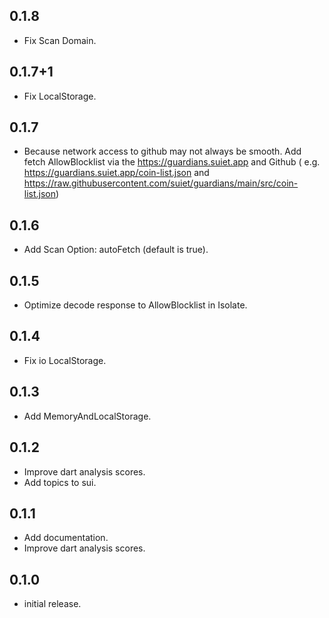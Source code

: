 ## 0.1.8

* Fix Scan Domain.

## 0.1.7+1

* Fix LocalStorage.

## 0.1.7

* Because network access to github may not always be smooth. Add fetch AllowBlocklist via
  the https://guardians.suiet.app and Github (
  e.g. https://guardians.suiet.app/coin-list.json
  and https://raw.githubusercontent.com/suiet/guardians/main/src/coin-list.json)

## 0.1.6

* Add Scan Option: autoFetch (default is true).

## 0.1.5

* Optimize decode response to AllowBlocklist in Isolate.

## 0.1.4

* Fix io LocalStorage.

## 0.1.3

* Add MemoryAndLocalStorage.

## 0.1.2

* Improve dart analysis scores.
* Add topics to sui.

## 0.1.1

* Add documentation.
* Improve dart analysis scores.

## 0.1.0

* initial release.
